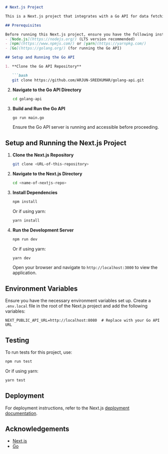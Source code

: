 
```markdown
# Next.js Project

This is a Next.js project that integrates with a Go API for data fetching. Follow the instructions below to set up and run the project.

## Prerequisites

Before running this Next.js project, ensure you have the following installed:
- [Node.js](https://nodejs.org/) (LTS version recommended)
- [npm](https://www.npmjs.com/) or [yarn](https://yarnpkg.com/)
- [Go](https://golang.org/) (for running the Go API)

## Setup and Running the Go API

1. **Clone the Go API Repository**

   ```bash
   git clone https://github.com/ARJUN-SREEKUMAR/golang-api.git
   ```

2. **Navigate to the Go API Directory**

   ```bash
   cd golang-api
   ```

3. **Build and Run the Go API**

   ```bash
   go run main.go
   ```

   Ensure the Go API server is running and accessible before proceeding.

## Setup and Running the Next.js Project

1. **Clone the Next.js Repository**

   ```bash
   git clone <URL-of-this-repository>
   ```

2. **Navigate to the Next.js Directory**

   ```bash
   cd <name-of-nextjs-repo>
   ```

3. **Install Dependencies**

   ```bash
   npm install
   ```

   Or if using yarn:

   ```bash
   yarn install
   ```

4. **Run the Development Server**

   ```bash
   npm run dev
   ```

   Or if using yarn:

   ```bash
   yarn dev
   ```

   Open your browser and navigate to `http://localhost:3000` to view the application.

## Environment Variables

Ensure you have the necessary environment variables set up. Create a `.env.local` file in the root of the Next.js project and add the following variables:

```
NEXT_PUBLIC_API_URL=http://localhost:8080  # Replace with your Go API URL
```

## Testing

To run tests for this project, use:

```bash
npm run test
```

Or if using yarn:

```bash
yarn test
```

## Deployment

For deployment instructions, refer to the Next.js [deployment documentation](https://nextjs.org/docs/deployment).


## Acknowledgements

- [Next.js](https://nextjs.org/)
- [Go](https://golang.org/)
```
